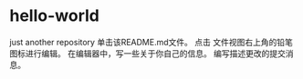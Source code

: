 # hello-world
just another repository
单击该README.md文件。
点击  文件视图右上角的铅笔图标进行编辑。
在编辑器中，写一些关于你自己的信息。
编写描述更改的提交消息。
